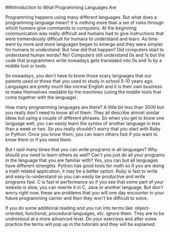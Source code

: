 ##Introduction to What Programming Languages Are

Programming happens using many different languages. But what does a programming language mean? It is nothing more than a set of rules through which humans give commands to computers. At the beginning communication was really difficult and humans had to give instructions that were tremendously difficult for humans to understand and learn. As time went by more and more languages began to emerge and they were simpler for humans to understand. But how did that happen? Did computers start to understand human words? No! Computers still understand 0s and 1s but the code that programmers write nowadays gets translated into 0s and 1s by a middle tool or tools. 

So nowadays, you don't have to know those scary languages that our parents used or those that you used to study in school 5-10 years ago. Languages are pretty much like normal English and it is their own business to make themselves readable by the machines (using the middle tools that come together with the language). 

How many programming languages are there? A little bit less than 3000 but you really don't need to know all of them. They all describe almost similar ideas but using a couple of different phrases. So when you get to know one language well, you can easily learn the syntax of another language in less than a week or two. So you really shouldn't worry that you start with Ruby or Python. Once you know them, you can learn others fast if you want to know them or if you need them. 

But I said many times that you can write programs in all languages? Why should you need to learn others as well? Can't you just do all your programs in the language that you are familiar with? Yes, you can but all languages have different strengths. Python has good tools for math so if you are doing a math related application, it may be a better option. Ruby is fast to write and easy-to-understand so you can easily be productive and write programs fast. C is fast in performance so if you see that some part of your website is slow, you can rewrite it in C, Java or another language. But don't worry right now, these are problems that you will one day encounter in your future programming carrier and then they won't be difficult to solve. 

If you do some additional reading and you run into terms like: object-oriented, functional, procedural languages, etc. ignore them. They are to be undrestood at a more advanced level. Do your exercises and after some practice the terms will pop up in the tutorials and they will be explained. 
